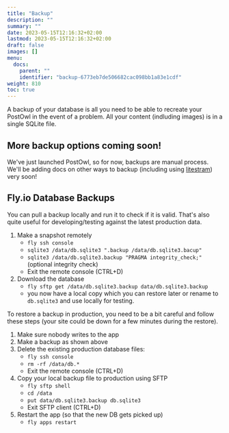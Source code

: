 ```yaml
---
title: "Backup"
description: ""
summary: ""
date: 2023-05-15T12:16:32+02:00
lastmod: 2023-05-15T12:16:32+02:00
draft: false
images: []
menu:
  docs:
    parent: ""
    identifier: "backup-6773eb7de506682cac098bb1a83e1cdf"
weight: 810
toc: true
---
```


A backup of your database is all you need to be able to recreate your PostOwl in the event of a problem. All your content (indluding images) is in a single SQLite file.

## More backup options coming soon!

We've just launched PostOwl, so for now, backups are manual process. We'll be adding docs on other ways to backup (including using [litestram](https://litestream.io/)) very soon!

## Fly.io Database Backups

You can pull a backup locally and run it to check if it is valid. That's also quite useful for developing/testing against the latest production data.

1. Make a snapshot remotely
   - `fly ssh console`
   - `sqlite3 /data/db.sqlite3 ".backup /data/db.sqlite3.bacup"`
   - `sqlite3 /data/db.sqlite3.backup "PRAGMA integrity_check;"` (optional integrity check)
   - Exit the remote console (CTRL+D)
1. Download the database
   - `fly sftp get /data/db.sqlite3.backup data/db.sqlite3.backup`
   - you now have a local copy which you can restore later or rename to `db.sqlite3` and use locally for testing.

To restore a backup in production, you need to be a bit careful and follow these steps (your site could be down for a few minutes during the restore).

1. Make sure nobody writes to the app
1. Make a backup as shown above
1. Delete the existing production database files:
   - `fly ssh console`
   - `rm -rf /data/db.*`
   - Exit the remote console (CTRL+D)
1. Copy your local backup file to production using SFTP
   - `fly sftp shell`
   - `cd /data`
   - `put data/db.sqlite3.backup db.sqlite3`
   - Exit SFTP client (CTRL+D)
1. Restart the app (so that the new DB gets picked up)
   - `fly apps restart`

